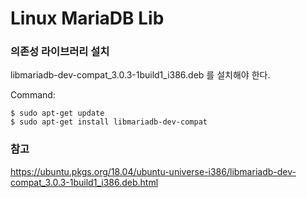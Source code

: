 Linux MariaDB Lib
===================================

### 의존성 라이브러리 설치  ###
libmariadb-dev-compat_3.0.3-1build1_i386.deb 를 설치해야 한다.

Command:

    $ sudo apt-get update
    $ sudo apt-get install libmariadb-dev-compat


### 참고 ###
https://ubuntu.pkgs.org/18.04/ubuntu-universe-i386/libmariadb-dev-compat_3.0.3-1build1_i386.deb.html
